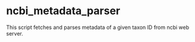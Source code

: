 # ncbi_metadata_parser

This script fetches and parses metadata of a given taxon ID from ncbi web server.
